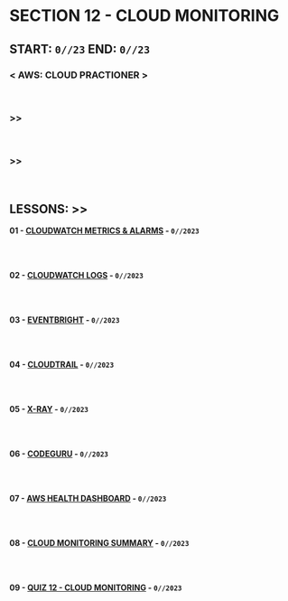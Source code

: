 # SECTION 12 - CLOUD MONITORING

## **START: `0//23` END: `0//23`**

### < AWS: CLOUD PRACTIONER ><br>

<br>

### >>

<br>

### >>

<br>

## LESSONS: >>

**01 - [CLOUDWATCH METRICS & ALARMS]() - `0//2023`**<br>
<br>

<br>

**02 - [CLOUDWATCH LOGS]() - `0//2023`**<br>
<br>

<br>

**03 - [EVENTBRIGHT]() - `0//2023`**<br>
<br>

<br>

**04 - [CLOUDTRAIL]() - `0//2023`**<br>
<br>

<br>

**05 - [X-RAY]() - `0//2023`**<br>
<br>

<br>

**06 - [CODEGURU]() - `0//2023`**<br>
<br>

<br>

**07 - [AWS HEALTH DASHBOARD]() - `0//2023`**<br>
<br>

<br>

**08 - [CLOUD MONITORING SUMMARY]() - `0//2023`**<br>
<br>

<br>

**09 - [QUIZ 12 - CLOUD MONITORING]() - `0//2023`**<br>
<br>

<br>
